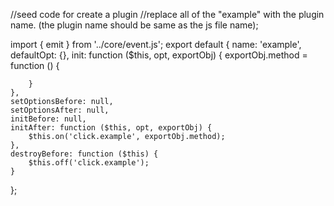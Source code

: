 //seed code for create a plugin
//replace all of the "example" with the plugin name. (the plugin name should be same as the js file name);

import { emit } from '../core/event.js';
export default {
name: 'example',
defaultOpt: {},
init: function ($this, opt, exportObj) {
exportObj.method = function () {

        }
    },
    setOptionsBefore: null,
    setOptionsAfter: null,
    initBefore: null,
    initAfter: function ($this, opt, exportObj) {
        $this.on('click.example', exportObj.method);
    },
    destroyBefore: function ($this) {
        $this.off('click.example');
    }

};
